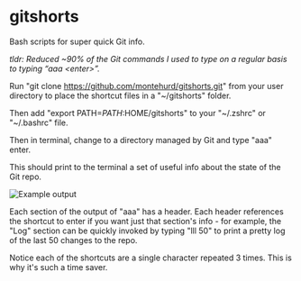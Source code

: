 gitshorts
=========

Bash scripts for super quick Git info.

<i>tldr: Reduced ~90% of the Git commands I used to type on a regular basis to typing “aaa &lt;enter&gt;”.</i>

Run "git clone https://github.com/montehurd/gitshorts.git" from your user directory to place the shortcut files in a "~/gitshorts" folder.

Then add "export PATH=$PATH:$HOME/gitshorts" to your "~/.zshrc" or "~/.bashrc" file.

Then in terminal, change to a directory managed by Git and type "aaa" enter.

This should print to the terminal a set of useful info about the state of the Git repo.

![Example output](https://raw.github.com/montehurd/gitshorts/master/screenshot.png)

Each section of the output of "aaa" has a header. Each header references the shortcut to enter if you want just that section's info - for example, the "Log" section can be quickly invoked by typing "lll 50" to print a pretty log of the last 50 changes to the repo.

Notice each of the shortcuts are a single character repeated 3 times. This is why it's such a time saver.